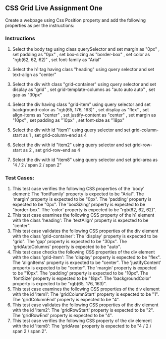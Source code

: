 ## CSS Grid Live Assignment One

Create a webpage using Css Position property and add the following properties as per the instructions:

### Instructions

1. Select the body tag using class querySelector and
 set margin as "0px"
, set padding as "0px"
, set box-sizing as "border-box"
, set color as "rgb(62, 62, 62)"
, set font-family as "Arial"

2. Select the h1 tag having class "heading" using query selector and
 set text-align as "center"

3. Select the div with class "grid-container" using query selector and
 set display as "grid"
, set  grid-template-columns as "auto auto auto"
, set gap as "30px"

4. Select the div having class "grid-item" using query selector and set background-color as "rgb(65, 176, 163)"
, set display as "flex"
, set align-items as "center"
, set justify-content as "center"
, set margin as "10px"
, set padding as "10px"
, set font-size as "18px"

5. Select the div with id "item1" using query selector and set grid-column-start as 1
, set grid-column-end as 4

6. Select the div with id "item2" using query selector and set grid-row-start as 2
, set grid-row-end as 4

7. Select the div with id "item8" using query selector and set grid-area as "4 / 2 / span 2 / span 2"


### Test Cases:

1. This test case verifies the following CSS properties of the 'body' element:
The 'fontFamily' property is expected to be "Arial".
The 'margin' property is expected to be "0px".
The 'padding' property is expected to be "0px".
The 'boxSizing' property is expected to be "border-box".
The 'color' property is expected to be "rgb(62, 62, 62)".
2.  This test case examines the following CSS property of the h1 element with the class 'heading':
The 'textAlign' property is expected to be "center".
3. This test case validates the following CSS properties of the div element with the class 'grid-container':
The 'display' property is expected to be "grid".
The 'gap' property is expected to be "30px".
The 'gridAutoColumns' property is expected to be "auto".
4. This test case checks the following CSS properties of the div element with the class 'grid-item':
The 'display' property is expected to be "flex".
The 'alignItems' property is expected to be "center".
The 'justifyContent' property is expected to be "center".
The 'margin' property is expected to be "10px".
The 'padding' property is expected to be "10px".
The 'fontSize' property is expected to be "18px".
The 'backgroundColor' property is expected to be "rgb(65, 176, 163)".
5. This test case examines the following CSS properties of the div element with the id 'item1':
The 'gridColumnStart' property is expected to be "1".
The 'gridColumnEnd' property is expected to be "4".
6. This test case validates the following CSS properties of the div element with the id 'item2':
The 'gridRowStart' property is expected to be "2".
The 'gridRowEnd' property is expected to be "4".
7. This test case verifies the following CSS property of the div element with the id 'item8':
The 'gridArea' property is expected to be "4 / 2 / span 2 / span 2".